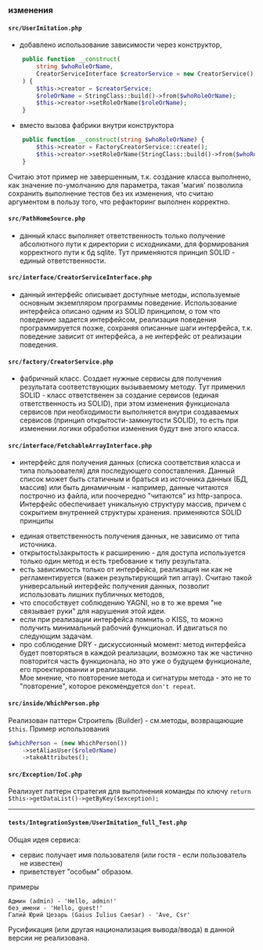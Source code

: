 ### изменения

#### `src/UserImitation.php`
+ добавлено использование зависимости через конструктор,
```php
    public function __construct(
        string $whoRoleOrName,
        CreatorServiceInterface $creatorService = new CreatorService()
    ) {
        $this->creator = $creatorService;
        $roleOrName = StringClass::build()->from($whoRoleOrName);
        $this->creator->setRoleOrName($roleOrName);
    }
```
* вместо вызова фабрики внутри конструктора
```php
    public function __construct(string $whoRoleOrName) {
        $this->creator = FactoryCreatorService::create();
        $this->creator->setRoleOrName(StringClass::build()->from($whoRoleOrName));
    }
```
Считаю этот пример не завершенным, т.к. создание класса выполнено, как значение по-умолчанию для параметра,
такая 'магия' позволила сохранить выполнение тестов без их изменения, что считаю аргументом в пользу того,
что рефакторинг выполнен корректно.


#### `src/PathHomeSource.php`
* данный класс выполняет ответственность только получение абсолютного пути к директории с исходниками,
для формирования корректного пути к бд sqlite. Тут применяются принцип SOLID - единый ответственности.


#### `src/interface/CreatorServiceInterface.php`
* данный интерфейс описывает доступные методы, используемые основным экземпляром программы поведение.
Использование интерфейса описано одним из SOLID принципом, о том что поведение задается интерфейсом,
реализация поведения программируется позже, сохраняя описанные шаги интерфейса, 
т.к. поведение зависит от интерфейса, а не интерфейс от реализации поведения.

#### `src/factory/CreatorService.php`
* фабричный класс. Создает нужные сервисы для получения результата соответствующих вызываемому методу.
Тут применил SOLID - класс ответственен за создание сервисов (единая ответственность из SOLID),
при этом изменения функционала сервисов при необходимости выполняется внутри создаваемых сервисов
(принцип открытости-замкнутости SOLID), то есть при изменении логики обработки изменения будут вне этого класса. 

#### `src/interface/FetchableArrayInterface.php`
* интерфейс для получения данных (списка соответствия класса и типа пользователя) для последующего сопоставления.
Данный список может быть статичным и браться из источника данных (БД, массив) или быть динамичным - например,
данные читаются построчно из файла, или поочередно "читаются" из http-запроса.
Интерфейс обеспечивает уникальную структуру массив, причем с сокрытием внутренней структуры хранения.
применяются SOLID принципы
- единая ответственность получения данных, не зависимо от типа источника.
- открытость\закрытость к расширению - для доступа используется только один метод и есть требование к типу результата.
- есть зависимость только от интерфейса, реализация ни как не регламентируется (важен результирующий тип array).
Считаю такой универсальный интерфейс получения данных, позволит использовать лишних публичных методов,
- что способствует соблюдению YAGNI, но в то же время "не связывает руки" для нарушения этой идеи.
- если при реализации интерфейса помнить о KISS, то можно получить минимальный рабочий функционал. И двигаться по следующим задачам.
- про соблюдение DRY - дискуссионный момент: метод интерфейса будет повторяться в каждой реализации,
возможно так же частично повторится часть функционала, но это уже о будущем функционале, его проектировании и реализации.  
Мое мнение, что повторение метода и сигнатуры метода - это не то "повторение", которое рекомендуется `don't repeat`.

#### `src/inside/WhichPerson.php`
Реализован паттерн Строитель (Builder) - см.методы, возвращающие `$this`.
Пример использования
```php
$whichPerson = (new WhichPerson())
    ->setAliasUser($roleOrName)
    ->takeAttributes();
```

#### `src/Exception/IoC.php`
Реализует паттерн стратегия для выполнения команды по ключу `return $this->getDataList()->getByKey($exception);`

-- --
#### `tests/IntegrationSystem/UserImitation_full_Test.php`
Общая идея сервиса:
- сервис получает имя пользователя (или гостя - если пользователь не известен)
- приветствует "особым" образом.

примеры
```
Админ (admin) - 'Hello, admin!'
без_имени - 'Hello, guest!'
Галий Юрий Цезарь (Gaius Iulius Caesar) - 'Ave, Csr'
```
Русификация (или другая национализация вывода/ввода) в данной версии не реализована.
